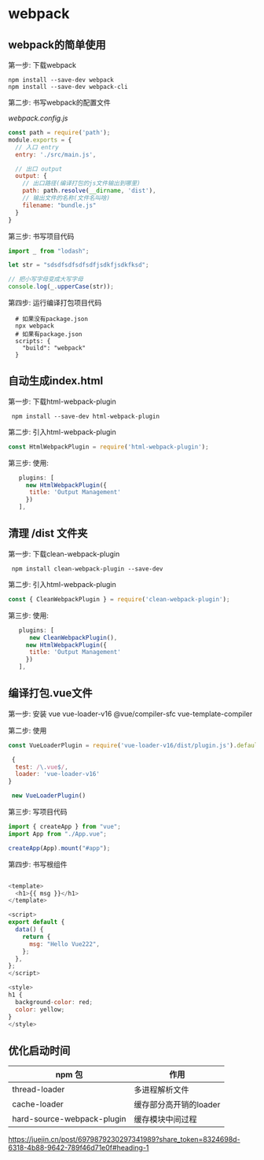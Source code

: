 # webpack

## webpack的简单使用

第一步: 下载webpack

```shell
npm install --save-dev webpack
npm install --save-dev webpack-cli
```

第二步: 书写webpack的配置文件

*webpack.config.js*

```js
const path = require('path');
module.exports = {
  // 入口 entry
  entry: './src/main.js',

  // 出口 output
  output: {
    // 出口路径(编译打包的js文件输出到哪里)
    path: path.resolve(__dirname, 'dist'),
    // 输出文件的名称(文件名叫啥)
    filename: "bundle.js"
  }
}
```

第三步: 书写项目代码

```js
import _ from "lodash";

let str = "sdsdfsdfsdfsdfjsdkfjsdkfksd";

// 把小写字母变成大写字母
console.log(_.upperCase(str));
```

第四步: 运行编译打包项目代码

```shell
  # 如果没有package.json
  npx webpack
  # 如果有package.json
  scripts: {
    "build": "webpack"
  }
```

## 自动生成index.html

第一步: 下载html-webpack-plugin

```shell
 npm install --save-dev html-webpack-plugin
```

第二步: 引入html-webpack-plugin

```js
const HtmlWebpackPlugin = require('html-webpack-plugin');
```

第三步: 使用:

```js
   plugins: [
     new HtmlWebpackPlugin({
      title: 'Output Management'
     })
   ],
```

## 清理 /dist 文件夹


第一步: 下载clean-webpack-plugin

```shell
 npm install clean-webpack-plugin --save-dev
```

第二步: 引入html-webpack-plugin

```js
const { CleanWebpackPlugin } = require('clean-webpack-plugin');
```

第三步: 使用:

```js
   plugins: [
      new CleanWebpackPlugin(),
     new HtmlWebpackPlugin({
      title: 'Output Management'
     })
   ],
```

## 编译打包.vue文件

第一步: 安装 vue vue-loader-v16  @vue/compiler-sfc vue-template-compiler

第二步: 使用

```js
const VueLoaderPlugin = require('vue-loader-v16/dist/plugin.js').default

 {
  test: /\.vue$/,
  loader: 'vue-loader-v16'
}

 new VueLoaderPlugin()
```

第三步: 写项目代码

```js
import { createApp } from "vue";
import App from "./App.vue";

createApp(App).mount("#app");
```

第四步: 书写根组件
```js

<template>
  <h1>{{ msg }}</h1>
</template>

<script>
export default {
  data() {
    return {
      msg: "Hello Vue222",
    };
  },
};
</script>

<style>
h1 {
  background-color: red;
  color: yellow;
}
</style>
```



## 优化启动时间

| npm 包                     | 作用                   |
| -------------------------- | ---------------------- |
| thread-loader              | 多进程解析文件         |
| cache-loader               | 缓存部分高开销的loader |
| hard-source-webpack-plugin | 缓存模块中间过程       |

https://juejin.cn/post/6979879230297341989?share_token=8324698d-6318-4b88-9642-789f46d71e0f#heading-1